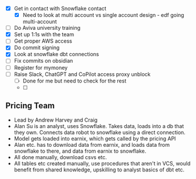 - [x] Get in contact with Snowflake contact 
	- [x] Need to look at multi account vs single account design -  edf going multi-account
- [ ] Do Aviva university training
- [x] Set up 1:1s with the team
- [ ] Get proper AWS access
- [x] Do commit signing
- [x] Look at snowflake dbt connections
- [ ] Fix commits on obsidian
- [ ] Register for mymoney
- [ ] Raise Slack, ChatGPT and CoPilot access proxy unblock
	- [ ] Done for me but need to check for the rest
	- [ ] 

## Pricing Team
- Lead by Andrew Harvey and Craig
- Alan Su is an analyst, uses Snowflake. Takes data, loads into a db that they own. Connects data robot to snowflake using a direct connection.
- Model gets loaded into earnix, which gets called by the pricing API
- Alan etc. has to download data from earnix, and loads data from snowflake to there, and data from earnix to snowflake. 
- All done manually, download csvs etc. 
- All tables etc created manually, use procedures that aren't in VCS, would benefit from shared knowledge, upskilling to analyst basics of dbt etc. 

